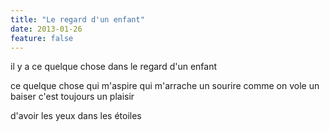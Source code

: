 ```yaml
---
title: "Le regard d'un enfant"
date: 2013-01-26
feature: false
---
```


il y a ce quelque chose dans le regard d'un enfant

ce quelque chose qui m'aspire
qui m'arrache un sourire
comme on vole un baiser
c'est toujours un plaisir

d'avoir les yeux dans les étoiles
